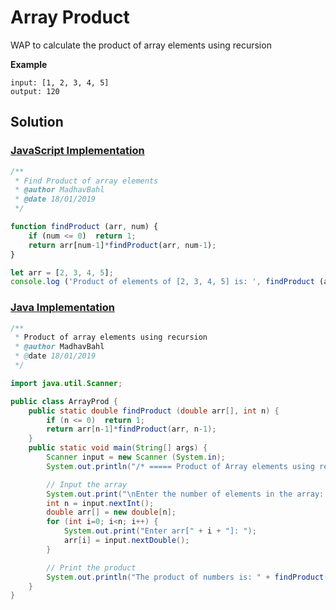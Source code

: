 # Array Product

WAP to calculate the product of array elements using recursion

**Example**

```
input: [1, 2, 3, 4, 5]
output: 120
```

## Solution

### [JavaScript Implementation](./arrayProd.js)

```js
/**
 * Find Product of array elements
 * @author MadhavBahl
 * @date 18/01/2019
 */

function findProduct (arr, num) {
    if (num <= 0)  return 1;
    return arr[num-1]*findProduct(arr, num-1);
}

let arr = [2, 3, 4, 5];
console.log ('Product of elements of [2, 3, 4, 5] is: ', findProduct (arr, arr.length));
```

### [Java Implementation](./ArrayProd.java)

```java
/**
 * Product of array elements using recursion 
 * @author MadhavBahl
 * @date 18/01/2019
 */

import java.util.Scanner;

public class ArrayProd {
    public static double findProduct (double arr[], int n) {
        if (n <= 0)  return 1;
        return arr[n-1]*findProduct(arr, n-1);
    }
    public static void main(String[] args) {
        Scanner input = new Scanner (System.in);
        System.out.println("/* ===== Product of Array elements using recursion ===== */");

        // Input the array
        System.out.print("\nEnter the number of elements in the array: ");
        int n = input.nextInt();
        double arr[] = new double[n];
        for (int i=0; i<n; i++) {
            System.out.print("Enter arr[" + i + "]: ");
            arr[i] = input.nextDouble();
        }

        // Print the product
        System.out.println("The product of numbers is: " + findProduct(arr, n));
    }
}
```